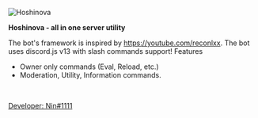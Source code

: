 ![Hoshinova](http://www.magnumgroup.co.in/images/utility-management.jpg)
<p align="centre">
  <strong>
    Hoshinova - all in one server utility
  </strong>
</p>

  The bot's framework is inspired by https://youtube.com/reconlxx. The bot uses discord.js v13 with slash commands support!
  Features
  - Owner only commands (Eval, Reload, etc.)
  - Moderation, Utility, Information commands.

<br />
<p align="centre">
  <a href="https://discord.com/users/838620835282812969">
    Developer: Nin#1111
  </a>
</p>

